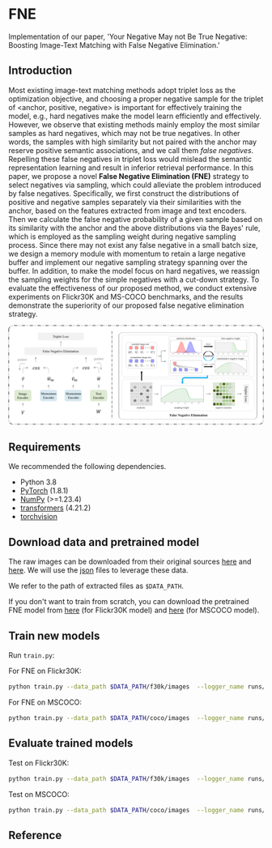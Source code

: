 # FNE
Implementation of our paper, 'Your Negative May not Be True Negative: Boosting Image-Text Matching with False Negative Elimination.'

## Introduction
Most existing image-text matching methods adopt triplet loss as the optimization objective, and choosing a proper negative sample for the triplet of <anchor, positive, negative> is important for effectively training the model, e.g., hard negatives make the model learn efficiently and effectively. However, we observe that existing methods mainly employ the most similar samples as hard negatives, which may not be true negatives. In other words, the samples with high similarity but not paired with the anchor may reserve positive semantic associations, and we call them *false negatives*. Repelling these false negatives in triplet loss would mislead the semantic representation learning and result in inferior retrieval performance. In this paper, we propose a novel **False Negative Elimination (FNE)** strategy to select negatives via sampling, which could alleviate the problem introduced by false negatives. Specifically, we first construct the distributions of positive and negative samples separately via their similarities with the anchor, based on the features extracted from image and text encoders. Then we calculate the false negative probability of a given sample based on its similarity with the anchor and the above distributions via the Bayes' rule, which is employed as the sampling weight during negative sampling process. Since there may not exist any false negative in a small batch size, we design a memory module with momentum to retain a large negative buffer and implement our negative sampling strategy spanning over the buffer. In addition, to make the model focus on hard negatives, we reassign the sampling weights for the simple negatives with a cut-down strategy. To evaluate the effectiveness of our proposed method, we conduct extensive experiments on Flickr30K and MS-COCO benchmarks, and the results demonstrate the superiority of our proposed false negative elimination strategy.

![model](framework.png)

## Requirements 
We recommended the following dependencies.

* Python 3.8 
* [PyTorch](http://pytorch.org/) (1.8.1)
* [NumPy](http://www.numpy.org/) (>=1.23.4)
* [transformers](https://huggingface.co/docs/transformers) (4.21.2)
* [torchvision]()

## Download data and pretrained model

The raw images can be downloaded from their original sources [here](http://shannon.cs.illinois.edu/DenotationGraph/) and [here](http://mscoco.org/). We will use the [json](https://drive.google.com/drive/folders/1mondFS6TCbzvz2ZUk4UDFAxnD8xk25ie?usp=drive_link) files to leverage these data.

We refer to the path of extracted files as `$DATA_PATH`. 

If you don't want to train from scratch, you can download the pretrained FNE model from [here](https://drive.google.com/file/d/1dh1rS3ttv-fGudx9jsLTJQtM3D7WLztz/view?usp=drive_link)  (for Flickr30K model) and [here](https://drive.google.com/file/d/1_m2b4ufECm3vMGu6vI38fJQ1q4aYZYfo/view?usp=drive_link) (for MSCOCO model).

## Train new models
Run `train.py`:

For FNE on Flickr30K:

```bash
python train.py --data_path $DATA_PATH/f30k/images  --logger_name runs/flickr_FNE --dataset flickr --max_violation
```

For FNE on MSCOCO:

```bash
python train.py --data_path $DATA_PATH/coco/images  --logger_name runs/mscoco_FNE --dataset mscoco --max_violation
```


## Evaluate trained models

Test on Flickr30K:

```bash
python train.py --data_path $DATA_PATH/f30k/images  --logger_name runs/flickr_FNE --dataset flickr --max_violation --test
```

Test on MSCOCO:

```bash
python train.py --data_path $DATA_PATH/coco/images  --logger_name runs/mscoco_FNE --dataset mscoco --max_violation --test
```


## Reference

